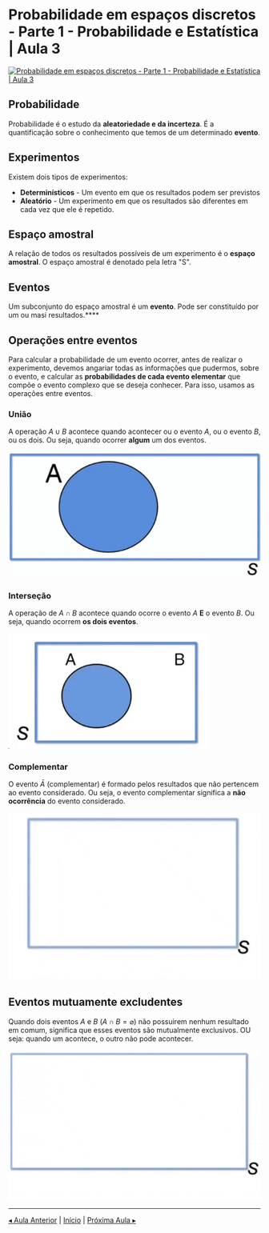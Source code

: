 # Probabilidade em espaços discretos - Parte 1 - Probabilidade e Estatística | Aula 3

[![Probabilidade em espaços discretos - Parte 1 - Probabilidade e Estatística | Aula 3](https://img.youtube.com/vi/MG2C67NTjBk/0.jpg)](https://www.youtube.com/watch?v=MG2C67NTjBk)

## Probabilidade

Probabilidade é o estudo da **aleatoriedade e da incerteza**. É a quantificação sobre o conhecimento que temos de um determinado **evento**.

## Experimentos

Existem dois tipos de experimentos:

* **Determinísticos** - Um evento em que os resultados podem ser previstos
* **Aleatório** - Um experimento em que os resultados são diferentes em cada vez que ele é repetido.

## Espaço amostral

A relação de todos os resultados possíveis de um experimento é o **espaço amostral**. O espaço amostral é denotado pela letra "S".

## Eventos

Um subconjunto do espaço amostral é um **evento**. Pode ser constituído por um ou masi resultados.****

## Operações entre eventos

Para calcular a probabilidade de um evento ocorrer, antes de realizar o experimento, devemos angariar todas as informações que pudermos, sobre o evento, e calcular as **probabilidades de cada evento elementar** que compõe o evento complexo que se deseja conhecer. Para isso, usamos as operações entre eventos.

### União

A operação $A \cup B$ acontece quando acontecer ou o evento $A$, ou o evento $B$, ou os dois. Ou seja, quando ocorrer **algum** um dos eventos.

![Evento união](images/aula-01/evento-uniao.gif)

### Interseção

A operação de $A \cap B$ acontece quando ocorre o evento $A$ **E** o evento $B$. Ou seja, quando ocorrem **os dois eventos**.

![Evento - Intersecao](images/aula-01/evento-intersecao.gif)

### Complementar

O evento $\bar A$ (complementar) é formado pelos resultados que não pertencem ao evento considerado. Ou seja, o evento complementar significa a **não ocorrência** do evento considerado.

![Evento - Complementar](images/aula-01/evento-complementar.gif)

## Eventos mutuamente excludentes

Quando dois eventos $A$ e $B$ ($A \cap B = \varnothing$) não possuirem nenhum resultado em comum, significa que esses eventos são mutualmente exclusivos. OU seja: quando um acontece, o outro não pode acontecer.

![Eventos Mutualmente Excludentes](images/aula-01/evento-excludente.gif)

---
[$\blacktriangleleft$ Aula Anterior](README.md) | [Início](README.md) | [Próxima Aula $\blacktriangleright$](aula-04.md)